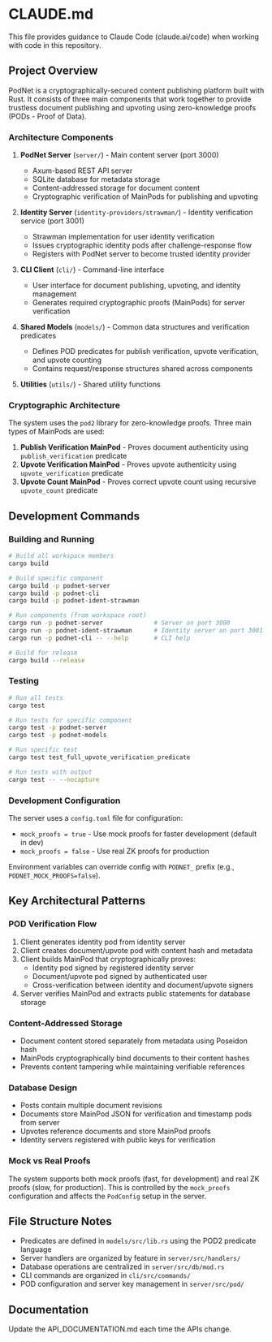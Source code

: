 # CLAUDE.md

This file provides guidance to Claude Code (claude.ai/code) when working with code in this repository.

## Project Overview

PodNet is a cryptographically-secured content publishing platform built with Rust. It consists of three main components that work together to provide trustless document publishing and upvoting using zero-knowledge proofs (PODs - Proof of Data).

### Architecture Components

1. **PodNet Server** (`server/`) - Main content server (port 3000)
   - Axum-based REST API server
   - SQLite database for metadata storage
   - Content-addressed storage for document content
   - Cryptographic verification of MainPods for publishing and upvoting

2. **Identity Server** (`identity-providers/strawman/`) - Identity verification service (port 3001)
   - Strawman implementation for user identity verification
   - Issues cryptographic identity pods after challenge-response flow
   - Registers with PodNet server to become trusted identity provider

3. **CLI Client** (`cli/`) - Command-line interface
   - User interface for document publishing, upvoting, and identity management
   - Generates required cryptographic proofs (MainPods) for server verification

4. **Shared Models** (`models/`) - Common data structures and verification predicates
   - Defines POD predicates for publish verification, upvote verification, and upvote counting
   - Contains request/response structures shared across components

5. **Utilities** (`utils/`) - Shared utility functions

### Cryptographic Architecture

The system uses the `pod2` library for zero-knowledge proofs. Three main types of MainPods are used:

1. **Publish Verification MainPod** - Proves document authenticity using `publish_verification` predicate
2. **Upvote Verification MainPod** - Proves upvote authenticity using `upvote_verification` predicate  
3. **Upvote Count MainPod** - Proves correct upvote count using recursive `upvote_count` predicate

## Development Commands

### Building and Running

```bash
# Build all workspace members
cargo build

# Build specific component
cargo build -p podnet-server
cargo build -p podnet-cli
cargo build -p podnet-ident-strawman

# Run components (from workspace root)
cargo run -p podnet-server              # Server on port 3000
cargo run -p podnet-ident-strawman      # Identity server on port 3001
cargo run -p podnet-cli -- --help       # CLI help

# Build for release
cargo build --release
```

### Testing

```bash
# Run all tests
cargo test

# Run tests for specific component  
cargo test -p podnet-server
cargo test -p podnet-models

# Run specific test
cargo test test_full_upvote_verification_predicate

# Run tests with output
cargo test -- --nocapture
```

### Development Configuration

The server uses a `config.toml` file for configuration:
- `mock_proofs = true` - Use mock proofs for faster development (default in dev)
- `mock_proofs = false` - Use real ZK proofs for production

Environment variables can override config with `PODNET_` prefix (e.g., `PODNET_MOCK_PROOFS=false`).

## Key Architectural Patterns

### POD Verification Flow
1. Client generates identity pod from identity server
2. Client creates document/upvote pod with content hash and metadata
3. Client builds MainPod that cryptographically proves:
   - Identity pod signed by registered identity server
   - Document/upvote pod signed by authenticated user
   - Cross-verification between identity and document/upvote signers
4. Server verifies MainPod and extracts public statements for database storage

### Content-Addressed Storage
- Document content stored separately from metadata using Poseidon hash
- MainPods cryptographically bind documents to their content hashes
- Prevents content tampering while maintaining verifiable references

### Database Design
- Posts contain multiple document revisions
- Documents store MainPod JSON for verification and timestamp pods from server
- Upvotes reference documents and store MainPod proofs
- Identity servers registered with public keys for verification

### Mock vs Real Proofs
The system supports both mock proofs (fast, for development) and real ZK proofs (slow, for production). This is controlled by the `mock_proofs` configuration and affects the `PodConfig` setup in the server.

## File Structure Notes

- Predicates are defined in `models/src/lib.rs` using the POD2 predicate language
- Server handlers are organized by feature in `server/src/handlers/`
- Database operations are centralized in `server/src/db/mod.rs`
- CLI commands are organized in `cli/src/commands/`
- POD configuration and server key management in `server/src/pod/`

## Documentation

Update the API_DOCUMENTATION.md each time the APIs change.
